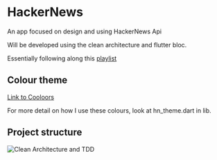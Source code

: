 # HackerNews

An app focused on design and using HackerNews Api

Will be developed using the clean architecture and flutter bloc.

Essentially following along this [playlist](https://www.youtube.com/watch?v=KjE2IDphA_U&list=PLB6lc7nQ1n4iYGE_khpXRdJkJEp9WOech)
## Colour theme
[Link to Cooloors](https://coolors.co/2b2d42-7fb069-00a7e1-fafffd-ebe9e9)

For more detail on how I use these colours, look at hn_theme.dart in lib.

## Project structure
![Clean Architecture and TDD](https://octodex.github.com/images/yaktocat.png)
